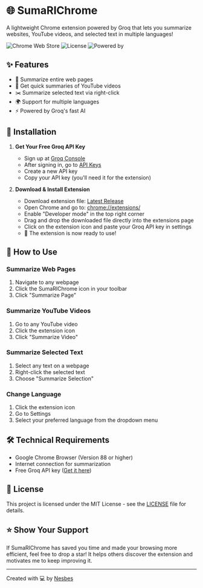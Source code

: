 # 🌐 SumaRIChrome

A lightweight Chrome extension powered by Groq that lets you summarize websites, YouTube videos, and selected text in multiple languages!

![Chrome Web Store](https://img.shields.io/badge/Platform-Chrome-brightgreen.svg)
![License](https://img.shields.io/badge/License-MIT-blue.svg)
![Powered by](https://img.shields.io/badge/Powered%20by-Groq-purple.svg)

## ✨ Features

- 📝 Summarize entire web pages
- 🎥 Get quick summaries of YouTube videos
- ✂️ Summarize selected text via right-click
- 🌍 Support for multiple languages
- ⚡ Powered by Groq's fast AI

## 🚀 Installation

1. **Get Your Free Groq API Key**
   - Sign up at [Groq Console](https://console.groq.com/sign-up)
   - After signing in, go to [API Keys](https://console.groq.com/keys)
   - Create a new API key
   - Copy your API key (you'll need it for the extension)

2. **Download & Install Extension**
   - Download extension file: [Latest Release](https://github.com/Nesbes/SumaRIChrome/releases/latest)
   - Open Chrome and go to: [chrome://extensions/](chrome://extensions/)
   - Enable "Developer mode" in the top right corner
   - Drag and drop the downloaded file directly into the extensions page
   - Click on the extension icon and paste your Groq API key in settings
   - 🎉 The extension is now ready to use!

## 📖 How to Use

### Summarize Web Pages
1. Navigate to any webpage
2. Click the SumaRIChrome icon in your toolbar
3. Click "Summarize Page"

### Summarize YouTube Videos
1. Go to any YouTube video
2. Click the extension icon
3. Click "Summarize Video"

### Summarize Selected Text
1. Select any text on a webpage
2. Right-click the selected text
3. Choose "Summarize Selection"

### Change Language
1. Click the extension icon
2. Go to Settings
3. Select your preferred language from the dropdown menu

## 🛠️ Technical Requirements

- Google Chrome Browser (Version 88 or higher)
- Internet connection for summarization
- Free Groq API key ([Get it here](https://console.groq.com/sign-up))

## 📄 License

This project is licensed under the MIT License - see the [LICENSE](LICENSE) file for details.

## ⭐ Show Your Support

If SumaRIChrome has saved you time and made your browsing more efficient, feel free to drop a star! It helps others discover the extension and motivates me to keep improving it.

---
Created with 💻 by [Nesbes](https://github.com/Nesbes)
